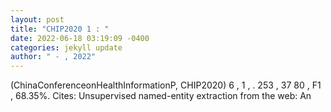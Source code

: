 ```yaml
--- 
layout: post 
title: "CHIP2020 1 : " 
date: 2022-06-18 03:19:09 -0400 
categories: jekyll update 
author: " - , 2022" 
--- 
```

(ChinaConferenceonHealthInformationP, CHIP2020) 6 , 1 , . 253 , 37 80 , F1 , 68.35%. Cites: Unsupervised named-entity extraction from the web: An